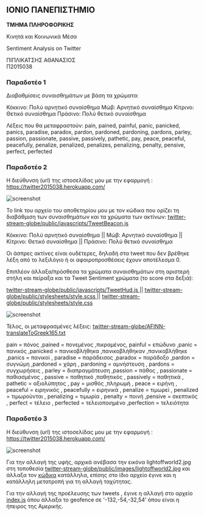 **ΙΟΝΙΟ ΠΑΝΕΠΙΣΤΗΜΙΟ**
----------------------

**ΤΜΗΜΑ ΠΛΗΡΟΦΟΡΙΚΗΣ**


Κινητά και Κοινωνικά Μέσα

Sentiment Analysis on Twitter

ΠΙΠΛΙΚΑΤΣΗΣ ΑΘΑΝΑΣΙΟΣ	
Π2015038

### Παραδοτέο 1

Διαβαθμίσεις συναισθημάτων με βάση τα χρώματα:

Κόκκινο: Πολύ αρνητικό συναίσθημα
Μώβ: Αρνητικό συναίσθημα
Κίτρινο: Θετικό συναίσθημα
Πράσινο: Πολύ θετικό συναίσθημα

Λέξεις που θα μεταφραστούν: 
pain, pained, painful, panic, panicked, panics, paradise, paradox, pardon, pardoned, pardoning, pardons, parley, passion, passionate, passive, passively, pathetic, pay, peace, peaceful, peacefully, penalize, penalized, penalizes, penalizing, penalty, pensive, perfect, perfected

### Παραδοτέο 2

Η διεύθυνση (url) της ιστοσελίδας μου με την εφαρμογή :
https://twitter2015038.herokuapp.com/


![screenshot](https://github.com/sakis475/cscw/blob/2o-%CE%A0%CE%B1%CF%81%CE%B1%CE%B4%CE%BF%CF%84%CE%AD%CE%BF/projects/2015038/%20color%20changed.png?raw=true)

Το link του αρχείο του αποθετηρίου μου με τον κώδικα που ορίζει τη διαβάθμιση των συναισθημάτων και τα χρώματα των ακτίνων:
[ twitter-stream-globe/public/javascripts/TweetBeacon.js
](https://github.com/sakis475/twitter-stream-globe/blob/2%CE%BF-%CE%A0%CE%B1%CF%81%CE%B1%CE%B4%CE%BF%CF%84%CE%AD%CE%BF%28%CE%B1%CE%BB%CE%BB%CE%B1%CE%B3%CE%AE-%CF%87%CF%81%CF%89%CE%BC%CE%AC%CF%84%CF%89%CE%BD-%29/public/javascripts/TweetBeacon.js)

Κόκκινο: Πολύ αρνητικό συναίσθημα || Μώβ: Αρνητικό συναίσθημα || Κίτρινο: Θετικό συναίσθημα || Πράσινο: Πολύ θετικό συναίσθημα

Οι άσπρες ακτίνες είναι ουδέτερες, δηλαδή  στα tweet που δεν βρέθηκε λέξη από το λεξιλόγιο ή οι αφαιροπροσθέσεις έχουν αποτέλεσμα 0.

Επιπλέον άλλαξα/πρόσθεσα τα χρώματα συναισθημάτων στη αριστερή στήλη και πείραξα και τα Tweet Sentiment χρώματα (το score στα δεξιά): 

[ twitter-stream-globe/public/javascripts/TweetHud.js
](https://github.com/sakis475/twitter-stream-globe/blob/2%CE%BF-%CE%A0%CE%B1%CF%81%CE%B1%CE%B4%CE%BF%CF%84%CE%AD%CE%BF%28%CE%B1%CE%BB%CE%BB%CE%B1%CE%B3%CE%AE-%CF%87%CF%81%CF%89%CE%BC%CE%AC%CF%84%CF%89%CE%BD-%29/public/javascripts/TweetHud.js) || [  twitter-stream-globe/public/stylesheets/style.scss
](https://github.com/sakis475/twitter-stream-globe/blob/2%CE%BF-%CE%A0%CE%B1%CF%81%CE%B1%CE%B4%CE%BF%CF%84%CE%AD%CE%BF(%CE%B1%CE%BB%CE%BB%CE%B1%CE%B3%CE%AE-%CF%87%CF%81%CF%89%CE%BC%CE%AC%CF%84%CF%89%CE%BD-)/public/stylesheets/style.scss) || [   twitter-stream-globe/public/stylesheets/style.css 
](https://github.com/sakis475/twitter-stream-globe/blob/2%CE%BF-%CE%A0%CE%B1%CF%81%CE%B1%CE%B4%CE%BF%CF%84%CE%AD%CE%BF(%CE%B1%CE%BB%CE%BB%CE%B1%CE%B3%CE%AE-%CF%87%CF%81%CF%89%CE%BC%CE%AC%CF%84%CF%89%CE%BD-)/public/stylesheets/style.css)


![screenshot](https://github.com/sakis475/cscw/blob/2o-%CE%A0%CE%B1%CF%81%CE%B1%CE%B4%CE%BF%CF%84%CE%AD%CE%BF/projects/2015038/left%20hud.png?raw=true)

Τέλος, οι μεταφρασμένες λέξεις: [ twitter-stream-globe/AFINN-translateToGreek165.txt
](https://github.com/sakis475/twitter-stream-globe/blob/2%CE%BF-%CE%A0%CE%B1%CF%81%CE%B1%CE%B4%CE%BF%CF%84%CE%AD%CE%BF(%CE%BC%CE%B5%CF%84%CE%AC%CF%86%CF%81%CE%B1%CF%83%CE%B7-%CE%BB%CE%AD%CE%BE%CE%B5%CF%89%CE%BD-)/AFINN-translateToGreek165.txt)

pain = πόνος ,pained = πονεμένος ,πικραμένος, painful = επώδυνο ,panic = πανικός ,panicked = πανικοβλήθηκα ,πανικοβλήθηκαν ,πανικοβλήθηκε ,panics = πανικοί , paradise = παράδεισος ,paradox	= παράδοξο ,pardon = συγνώμη ,pardoned = χάρη , pardoning = αμνήστευση , pardons = συγχωρήσεις , parley = διαπραγμάτευση ,passion = πάθος , passionate = παθιασμένος , passive	= παθητικό ,παθητικός , passively = παθητικά , pathetic = αξιολύπητος , pay = μισθός ,πληρωμή , peace = ειρήνη , peaceful = ειρηνικός , peacefully = ειρηνικά , penalize = τιμωρεί , penalized = τιμωρούνται , penalizing = τιμωρία  , penalty	= ποινή  ,pensive = σκεπτικός  , perfect = τέλειο  , perfected = τελειοποιημένο ,perfection = τελειότητα 

### Παραδοτέο 3

Η διεύθυνση (url) της ιστοσελίδας μου με την εφαρμογή :
https://twitter2015038.herokuapp.com/

![screenshot](https://raw.githubusercontent.com/sakis475/cscw/3%CE%BF-%CE%A0%CE%B1%CF%81%CE%B1%CE%B4%CE%BF%CF%84%CE%AD%CE%BF/projects/2015038/global3oparadoteo.png)


Για την αλλαγή της υφής, αρχικά ανέβασα την εικόνα lightoffworld2.jpg στη τοποθεσία  [twitter-stream-globe/public/images/lightoffworld2.jpg](https://github.com/sakis475/twitter-stream-globe/blob/3o-%CE%A0%CE%B1%CF%81%CE%B1%CE%B4%CE%BF%CF%84%CE%AD%CE%BF/public/images/lightoffworld2.jpg) και άλλαξα τον [κώδικα](https://github.com/sakis475/twitter-stream-globe/blob/3o-%CE%A0%CE%B1%CF%81%CE%B1%CE%B4%CE%BF%CF%84%CE%AD%CE%BF/public/javascripts/TwitterStreamGlobe.js) κατάλληλα, επίσης στο ίδιο αρχείο έγινε και η κατάλληλη μετατροπή για τη αλλαγή ταχύτητας.

Για την αλλαγή της προέλευσης των tweets , έγινε η αλλαγή στο αρχείο [index.js](https://github.com/sakis475/twitter-stream-globe/blob/3o-%CE%A0%CE%B1%CF%81%CE%B1%CE%B4%CE%BF%CF%84%CE%AD%CE%BF/tweet-publisher/index.js) όπου άλλαξα το geofence σε '-132,-54,-32,54' όπου είναι η ήπειρος της Αμερικής.
